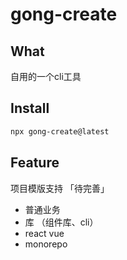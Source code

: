 # gong-create

## What

自用的一个cli工具

## Install

```bash
npx gong-create@latest
```

## Feature

项目模版支持 「待完善」

- 普通业务
- 库 （组件库、cli）
- react vue
- monorepo


